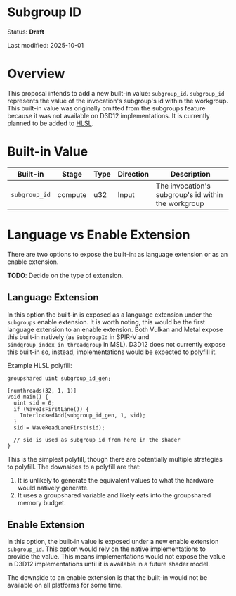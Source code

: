 # Subgroup ID

Status: **Draft**

Last modified: 2025-10-01

# Overview

This proposal intends to add a new built-in value: `subgroup_id`.
`subgroup_id` represents the value of the invocation's subgroup's id within the
workgroup.
This built-in value was originally omitted from the subgroups feature because
it was not available on D3D12 implementations.
It is currently planned to be added to [HLSL](https://github.com/microsoft/hlsl-specs/issues/645).

# Built-in Value

| Built-in | Stage | Type | Direction | Description |
| -------- | ----- | ---- | --------- | ----------- |
| `subgroup_id` | compute | u32 | Input | The invocation's subgroup's id within the workgroup |

# Language vs Enable Extension

There are two options to expose the built-in: as language extension or as an
enable extension.

**TODO**: Decide on the type of extension.

## Language Extension

In this option the built-in is exposed as a language extension under the
`subgroups` enable extension.
It is worth noting, this would be the first language extension to an
enable extension.
Both Vulkan and Metal expose this built-in natively (as `SubgroupId` in SPIR-V
and `simdgroup_index_in_threadgroup` in MSL).
D3D12 does not currently expose this built-in so, instead, implementations
would be expected to polyfill it.

Example HLSL polyfill:
```
groupshared uint subgroup_id_gen;

[numthreads(32, 1, 1)]
void main() {
  uint sid = 0;
  if (WaveIsFirstLane()) {
    InterlockedAdd(subgroup_id_gen, 1, sid);
  }
  sid = WaveReadLaneFirst(sid);

  // sid is used as subgroup_id from here in the shader
}

```

This is the simplest polyfill, though there are potentially multiple strategies
to polyfill.
The downsides to a polyfill are that:
1. It is unlikely to generate the equivalent values to what the hardware would
   natively generate.
2. It uses a groupshared variable and likely eats into the groupshared memory
   budget.

## Enable Extension

In this option, the built-in value is exposed under a new enable extension
`subgroup_id`.
This option would rely on the native implementations to provide the value.
This means implementations would not expose the value in D3D12 implementations
until it is available in a future shader model.

The downside to an enable extension is that the built-in would not be available
on all platforms for some time.

